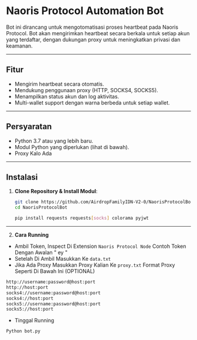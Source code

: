 # Naoris Protocol Automation Bot

Bot ini dirancang untuk mengotomatisasi proses heartbeat pada Naoris Protocol. Bot akan mengirimkan heartbeat secara berkala untuk setiap akun yang terdaftar, dengan dukungan proxy untuk meningkatkan privasi dan keamanan.

---

## **Fitur**
- Mengirim heartbeat secara otomatis.
- Mendukung penggunaan proxy (HTTP, SOCKS4, SOCKS5).
- Menampilkan status akun dan log aktivitas.
- Multi-wallet support dengan warna berbeda untuk setiap wallet.

---

## **Persyaratan**
- Python 3.7 atau yang lebih baru.
- Modul Python yang diperlukan (lihat di bawah).
- Proxy Kalo Ada

---

## **Instalasi**

1. **Clone Repository & Install Modul**:
   ```bash
   git clone https://github.com/AirdropFamilyIDN-V2-0/NaorisProtocolBot.git
   cd NaorisProtocolBot
   ```
   ```bash
   pip install requests requests[socks] colorama pyjwt
   ```
---

2. **Cara Running**
- Ambil Token, Inspect Di Extension `Naoris Protocol Node` Contoh Token Dengan Awalan " ey "
- Setelah Di Ambil Masukkan Ke `data.txt` 
- Jika Ada Proxy Masukkan Proxy Kalian Ke `proxy.txt` Format Proxy Seperti Di Bawah Ini (OPTIONAL)
```bash
http://username:password@host:port
http://host:port
socks4://username:password@host:port
socks4://host:port
socks5://username:password@host:port
socks5://host:port
```
- Tinggal Running 
```bash
Python bot.py
```
